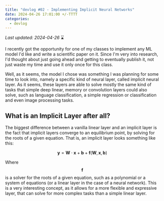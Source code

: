 ```yaml
---
title: "devlog #02 - Implementing Implicit Neural Networks"
date: 2024-04-26 17:01:00 +/-TTTT
categories:
  - devlog
---
```


_Last updated: 2024-04-26_ ⌛

I recently got the opportunity for one of my classes to implement any ML model I'd like and write a scientific paper on it. Since I'm very into research, I'd thought about just going ahead and getting to eventually publish it, not just waste my time and use it only once for this class.

Well, as it seems, the model I chose was something I was planning for some time to look into, namely a specific kind of neural layer, called implicit neural layer. As it seems, these layers are able to solve mostly the same kind of tasks that simple deep linear, memory or convolution layers could also solve, such as language classification, a simple regression or classification and even image processing tasks.

## What is an Implicit Layer after all?

The biggest difference between a vanilla linear layer and an implicit layer is the fact that implicit layers converge to an equilibrium point, by solving for the roots of a given equation. That is, an implicit layer looks something like this:

$$
\mathbf{y} = \mathbf{W} \cdot \mathbf{x} + \mathbf{b} + \mathbf{f}(\mathbf{W}, \mathbf{x}, \mathbf{b})
$$

Where $$\mathbf{f}$$ is a solver for the roots of a given equation, such as a polynomial or a system of equations (or a linear layer in the case of a neural network). This is a very interesting concept, as it allows for a more flexible and expressive layer, that can solve for more complex tasks than a simple linear layer.